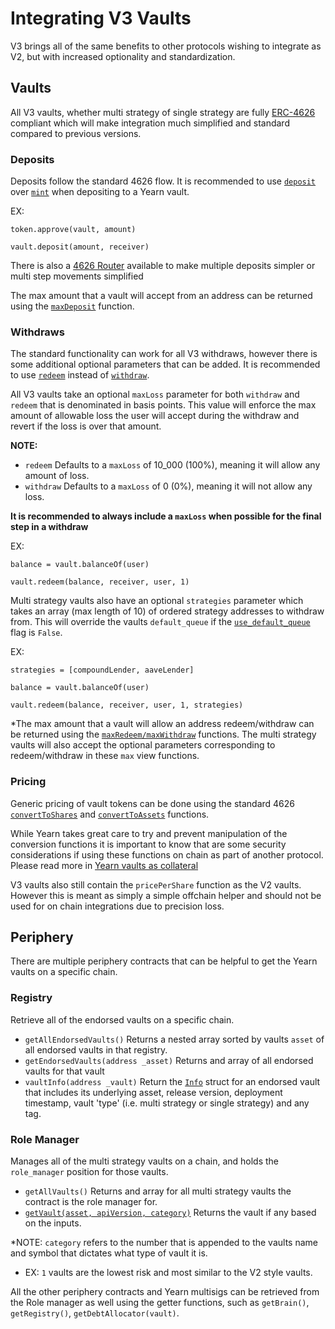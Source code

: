 # Integrating V3 Vaults

V3 brings all of the same benefits to other protocols wishing to integrate as V2, but with increased optionality and standardization.

## Vaults

All V3 vaults, whether multi strategy of single strategy are fully [ERC-4626](https://eips.ethereum.org/EIPS/eip-4626) compliant which will make integration much simplified and standard compared to previous versions.

### Deposits

Deposits follow the standard 4626 flow. It is recommended to use [`deposit`](https://eips.ethereum.org/EIPS/eip-4626#deposit) over [`mint`](https://eips.ethereum.org/EIPS/eip-4626#mint) when depositing to a Yearn vault.

EX:


    token.approve(vault, amount)
    
    vault.deposit(amount, receiver)


There is also a [4626 Router](https://github.com/yearn/Yearn-ERC4626-Router) available to make multiple deposits simpler or multi step movements simplified

The max amount that a vault will accept from an address can be returned using the [`maxDeposit`](https://eips.ethereum.org/EIPS/eip-4626#maxdeposit) function.

### Withdraws

The standard functionality can work for all V3 withdraws, however there is some additional optional parameters that can be added. It is recommended to use [`redeem`](https://eips.ethereum.org/EIPS/eip-4626#redeem) instead of [`withdraw`](https://eips.ethereum.org/EIPS/eip-4626#withdraw).

All V3 vaults take an optional `maxLoss` parameter for both `withdraw` and `redeem` that is denominated in basis points. This value will enforce the max amount of allowable loss the user will accept during the withdraw and revert if the loss is over that amount.

**NOTE:** 
-    `redeem` Defaults to a `maxLoss` of 10_000 (100%), meaning it will allow any amount of loss.
-    `withdraw` Defaults to a `maxLoss` of 0 (0%), meaning it will not allow any loss.

**It is recommended to always include a `maxLoss` when possible for the final step in a withdraw**

EX:

    balance = vault.balanceOf(user)
    
    vault.redeem(balance, receiver, user, 1)

Multi strategy vaults also have an optional `strategies` parameter which takes an array (max length of 10) of ordered strategy addresses to withdraw from. This will override the vaults `default_queue` if the [`use_default_queue`](https://github.com/yearn/yearn-vaults-v3/blob/9fbc614bbce9d7cbad42e284a15f0f43cf1a673f/contracts/VaultV3.vy#L216C1-L216C18) flag is `False`.

EX:
    
    strategies = [compoundLender, aaveLender]
    
    balance = vault.balanceOf(user)
    
    vault.redeem(balance, receiver, user, 1, strategies)

*The max amount that a vault will allow an address redeem/withdraw can be returned using the [`maxRedeem/maxWithdraw`](https://eips.ethereum.org/EIPS/eip-4626#maxredeem) functions. The multi strategy vaults will also accept the optional parameters corresponding to redeem/withdraw in these `max` view functions.

### Pricing

Generic pricing of vault tokens can be done using the standard 4626 [`convertToShares`](https://eips.ethereum.org/EIPS/eip-4626#converttoshares) and [`convertToAssets`](https://eips.ethereum.org/EIPS/eip-4626#converttoassets) functions.

While Yearn takes great care to try and prevent manipulation of the conversion functions it is important to know that are some security considerations if using these functions on chain as part of another protocol. Please read more in [Yearn vaults as collateral](https://docs.yearn.fi/partners/yvtokens-as-collateral#overview-of-yearn-vaults-as-collateral)

V3 vaults also still contain the `pricePerShare` function as the V2 vaults. However this is meant as simply a simple offchain helper and should not be used for on chain integrations due to precision loss.


## Periphery

There are multiple periphery contracts that can be helpful to get the Yearn vaults on a specific chain.

### Registry

Retrieve all of the endorsed vaults on a specific chain.

- `getAllEndorsedVaults()` Returns a nested array sorted by vaults `asset` of all endorsed vaults in that registry.
- `getEndorsedVaults(address _asset)` Returns and array of all endorsed vaults for that vault
- `vaultInfo(address _vault)` Return the [`Info`](https://github.com/yearn/vault-periphery/blob/26c43a917202aeacafa3e5f0d9d2f562aaa3d1ab/contracts/registry/Registry.sol#L81) struct for an endorsed vault that includes its underlying asset, release version, deployment timestamp, vault 'type' (i.e. multi strategy or single strategy) and any tag.

### Role Manager

Manages all of the multi strategy vaults on a chain, and holds the `role_manager` position for those vaults.

- `getAllVaults()` Returns and array for all multi strategy vaults the contract is the role manager for.
- [`getVault(asset, apiVersion, category)`](https://github.com/yearn/vault-periphery/blob/26c43a917202aeacafa3e5f0d9d2f562aaa3d1ab/contracts/Managers/RoleManager.sol#L718C14-L718C22) Returns the vault if any based on the inputs.

*NOTE: `category` refers to the number that is appended to the vaults name and symbol that dictates what type of vault it is. 

- EX: `1` vaults are the lowest risk and most similar to the V2 style vaults.

All the other periphery contracts and Yearn multisigs can be retrieved from the Role manager as well using the getter functions, such as `getBrain()`, `getRegistry()`, `getDebtAllocator(vault)`. 